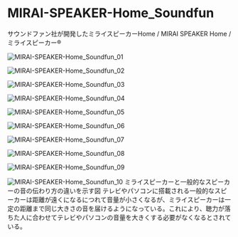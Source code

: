 # MIRAI-SPEAKER-Home_Soundfun
サウンドファン社が開発したミライスピーカーHome / MIRAI SPEAKER Home / ミライスピーカー®

![MIRAI-SPEAKER-Home_Soundfun_01](https://user-images.githubusercontent.com/20723919/120912727-b3606880-c6cc-11eb-9ad0-26ad92dd5652.jpg)

![MIRAI-SPEAKER-Home_Soundfun_02](https://user-images.githubusercontent.com/20723919/120912730-b8251c80-c6cc-11eb-846f-b53781e43297.jpg)

![MIRAI-SPEAKER-Home_Soundfun_03](https://user-images.githubusercontent.com/20723919/120912731-b8251c80-c6cc-11eb-8855-78a80fbdd8af.jpg)

![MIRAI-SPEAKER-Home_Soundfun_04](https://user-images.githubusercontent.com/20723919/120912732-b8bdb300-c6cc-11eb-8261-466234279e2c.jpg)

![MIRAI-SPEAKER-Home_Soundfun_05](https://user-images.githubusercontent.com/20723919/120912733-b8bdb300-c6cc-11eb-8fd9-c94229db9c39.jpg)

![MIRAI-SPEAKER-Home_Soundfun_06](https://user-images.githubusercontent.com/20723919/120912734-b9564980-c6cc-11eb-8bac-4713960bd706.jpg)

![MIRAI-SPEAKER-Home_Soundfun_07](https://user-images.githubusercontent.com/20723919/120912735-b9eee000-c6cc-11eb-8e7b-42a64f4bb37e.jpg)

![MIRAI-SPEAKER-Home_Soundfun_08](https://user-images.githubusercontent.com/20723919/120912736-b9eee000-c6cc-11eb-99ad-4cf5fdb5a3e9.jpg)

![MIRAI-SPEAKER-Home_Soundfun_09](https://user-images.githubusercontent.com/20723919/122038563-b2d47a00-ce10-11eb-9d78-017374a8e5c2.JPG)

![MIRAI-SPEAKER-Home_Soundfun_10](https://user-images.githubusercontent.com/20723919/122665771-234e1300-d1e4-11eb-8c15-d1bfd4a21c2b.JPG)
ミライスピーカーと一般的なスピーカーの音の伝わり方の違いを示す図
テレビやパソコンに搭載される一般的なスピーカーは距離が遠くになるにつれて音量が小さくなるが、ミライスピーカーは一定の距離まで同じ大きさの音を届けるようになっている。これにより、聴力が落ちた人に合わせてテレビやパソコンの音量を大きくする必要がなくなるとされている。
